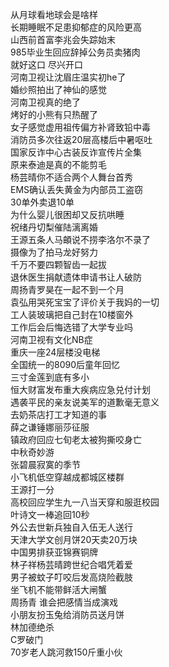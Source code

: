 从月球看地球会是啥样  
长期睡眠不足患抑郁症的风险更高  
山西前首富李兆会失踪始末  
985毕业生回应辞掉公务员卖猪肉  
就好这口 尽兴开口  
河南卫视让沈眉庄温实初he了  
婚纱照拍出了神仙的感觉  
河南卫视真的绝了  
烤好的小熊有只热醒了  
女子感觉虚用祖传偏方补肾致铅中毒  
消防员多次往返20层高楼后中暑呕吐  
国家反诈中心古装反诈宣传片全集  
原来泰迪是真的不能剪毛  
杨芸晴你不适合两个人舞台首秀  
EMS确认丢失黄金为内部员工盗窃  
30单外卖退10单  
为什么婴儿很困却又反抗哄睡  
祝绪丹切梨催陆漓离婚  
王源五条人马頔说不捞李洛尔不录了  
摄像为了拍马龙好努力  
千万不要四颗智齿一起拔  
退休医生捐献遗体申请书让人破防  
周扬青罗昊在一起不到一个月  
袁弘用哭死宝宝了评价关于我妈的一切  
工人装玻璃把自己封在10楼窗外  
工作后会后悔选错了大学专业吗  
河南卫视有文化NB症  
重庆一座24层楼没电梯  
全国统一的8090后童年回忆  
三寸金莲到底有多小  
恒大财富发布重大疾病应急兑付计划  
遇袭平民的亲友说美军的道歉毫无意义  
去奶茶店打工才知道的事  
薛之谦锤娜丽莎征服  
镇政府回应七旬老太被狗撕咬身亡  
中秋奇妙游  
张碧晨寂寞的季节  
小飞机低空穿越成都城区楼群  
王源打一分  
高校回应学生九一八当天穿和服逛校园  
叶诗文一棒追回10秒  
外公去世新兵独自入伍无人送行  
天津大学文创月饼20天卖20万块  
中国男排获亚锦赛铜牌  
林子祥杨芸晴跨世纪合唱凭着爱  
男子被蚊子叮咬后发高烧险截肢  
坐飞机不能带鲜活大闸蟹  
周扬青 谁会把感情当成演戏  
小朋友扮玉兔给消防员送月饼  
林加德绝杀  
C罗破门  
70岁老人跳河救150斤重小伙  
